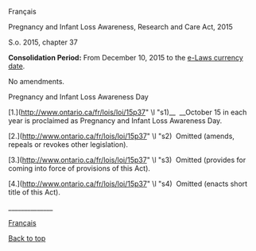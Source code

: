 [<a id="Top"></a>Français](http://www.ontario.ca/fr/lois/loi/15p37)

Pregnancy and Infant Loss Awareness, Research and Care Act, 2015

S\.o\. 2015, chapter 37

__Consolidation Period:__  From December 10, 2015 to the [e\-Laws currency date](http://www.e-laws.gov.on.ca/navigation?file=currencyDates&lang=en)\.

No amendments\.

Pregnancy and Infant Loss Awareness Day

<a id="s1"></a>	[1\.](http://www.ontario.ca/fr/lois/loi/15p37" \l "s1)__  __October 15 in each year is proclaimed as Pregnancy and Infant Loss Awareness Day\.

<a id="s2"></a>	[2\.](http://www.ontario.ca/fr/lois/loi/15p37" \l "s2)  Omitted \(amends, repeals or revokes other legislation\)\.

<a id="s3"></a>	[3\.](http://www.ontario.ca/fr/lois/loi/15p37" \l "s3)  Omitted \(provides for coming into force of provisions of this Act\)\.

<a id="s4"></a>	[4\.](http://www.ontario.ca/fr/lois/loi/15p37" \l "s4)  Omitted \(enacts short title of this Act\)\.

\_\_\_\_\_\_\_\_\_\_\_\_\_\_

[Français](http://www.ontario.ca/fr/lois/loi/15p37)

[Back to top](#Top)

